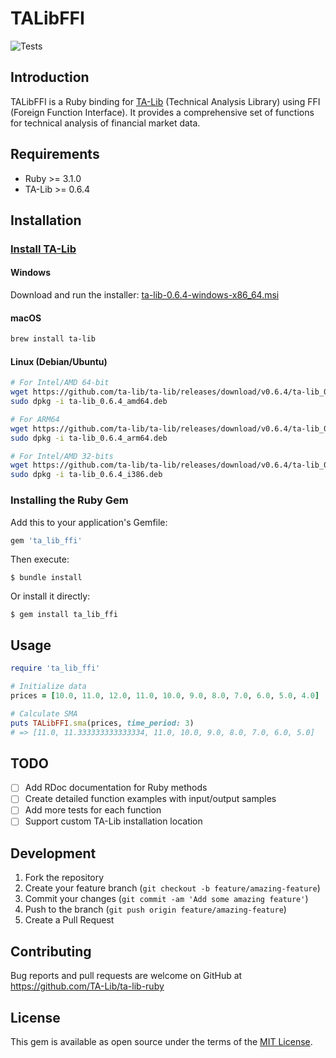 # TALibFFI

![Tests](https://github.com/TA-Lib/ta-lib-ruby/actions/workflows/main.yml/badge.svg)

## Introduction

TALibFFI is a Ruby binding for [TA-Lib](https://ta-lib.org/) (Technical Analysis Library) using FFI (Foreign Function Interface). It provides a comprehensive set of functions for technical analysis of financial market data.

## Requirements

- Ruby >= 3.1.0
- TA-Lib >= 0.6.4

## Installation

### [Install TA-Lib](https://ta-lib.org/install/)

#### Windows
Download and run the installer: [ta-lib-0.6.4-windows-x86_64.msi](https://github.com/ta-lib/ta-lib/releases/download/v0.6.4/ta-lib-0.6.4-windows-x86_64.msi)

#### macOS
```bash
brew install ta-lib
```

#### Linux (Debian/Ubuntu)
```bash
# For Intel/AMD 64-bit
wget https://github.com/ta-lib/ta-lib/releases/download/v0.6.4/ta-lib_0.6.4_amd64.deb
sudo dpkg -i ta-lib_0.6.4_amd64.deb

# For ARM64
wget https://github.com/ta-lib/ta-lib/releases/download/v0.6.4/ta-lib_0.6.4_arm64.deb
sudo dpkg -i ta-lib_0.6.4_arm64.deb

# For Intel/AMD 32-bits
wget https://github.com/ta-lib/ta-lib/releases/download/v0.6.4/ta-lib_0.6.4_i386.deb
sudo dpkg -i ta-lib_0.6.4_i386.deb
```

### Installing the Ruby Gem

Add this to your application's Gemfile:

```ruby
gem 'ta_lib_ffi'
```

Then execute:

    $ bundle install

Or install it directly:

    $ gem install ta_lib_ffi

## Usage

```ruby
require 'ta_lib_ffi'

# Initialize data
prices = [10.0, 11.0, 12.0, 11.0, 10.0, 9.0, 8.0, 7.0, 6.0, 5.0, 4.0]

# Calculate SMA
puts TALibFFI.sma(prices, time_period: 3)
# => [11.0, 11.333333333333334, 11.0, 10.0, 9.0, 8.0, 7.0, 6.0, 5.0]
```

## TODO
- [ ] Add RDoc documentation for Ruby methods
- [ ] Create detailed function examples with input/output samples
- [ ] Add more tests for each function
- [ ] Support custom TA-Lib installation location

## Development

1. Fork the repository
2. Create your feature branch (`git checkout -b feature/amazing-feature`)
3. Commit your changes (`git commit -am 'Add some amazing feature'`)
4. Push to the branch (`git push origin feature/amazing-feature`)
5. Create a Pull Request

## Contributing

Bug reports and pull requests are welcome on GitHub at https://github.com/TA-Lib/ta-lib-ruby

## License

This gem is available as open source under the terms of the [MIT License](LICENSE).
